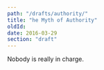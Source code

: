 ```yaml
---
path: "/drafts/authority/"
title: "he Myth of Authority"
oldId: 
date: 2016-03-29
section: "draft"
---
```

Nobody is really in charge.
